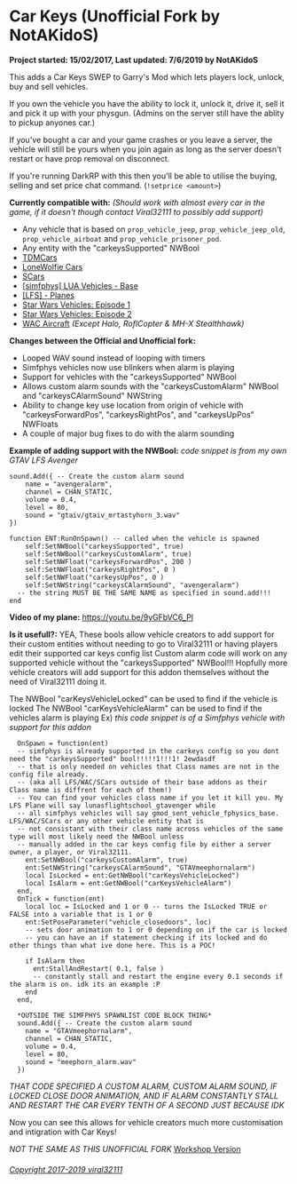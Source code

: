 # Car Keys (Unofficial Fork by NotAKidoS)

**Project started: 15/02/2017, Last updated: 7/6/2019 by NotAKidoS**

This adds a Car Keys SWEP to Garry's Mod which lets players lock, unlock, buy and sell vehicles.

If you own the vehicle you have the ability to lock it, unlock it, drive it, sell it and pick it up with your physgun. (Admins on the server still have the ablity to pickup anyones car.)

If you've bought a car and your game crashes or you leave a server, the vehicle will still be yours when you join again as long as the server doesn't restart or have prop removal on disconnect.

If you're running DarkRP with this then you'll be able to utilise the buying, selling and set price chat command. (`!setprice <amount>`)

__Currently compatible with:__ *(Should work with almost every car in the game, if it doesn't though contact Viral32111 to possibly add support)*
* Any vehicle that is based on `prop_vehicle_jeep`, `prop_vehicle_jeep_old`, `prop_vehicle_airboat` and `prop_vehicle_prisoner_pod`.
* Any entity with the "carkeysSupported" NWBool
* [TDMCars](https://steamcommunity.com/sharedfiles/filedetails/?id=140550510)
* [LoneWolfie Cars](https://steamcommunity.com/workshop/filedetails/?id=221591331)
* [SCars](https://steamcommunity.com/workshop/filedetails/?id=149640069)
* [[simfphys] LUA Vehicles - Base](https://steamcommunity.com/sharedfiles/filedetails/?id=771487490)
* [[LFS] - Planes](https://steamcommunity.com/sharedfiles/filedetails/?id=1571918906)
* [Star Wars Vehicles: Episode 1](https://steamcommunity.com/sharedfiles/filedetails/?id=495762961)
* [Star Wars Vehicles: Episode 2](https://steamcommunity.com/sharedfiles/filedetails/?id=608632308)
* [WAC Aircraft](https://steamcommunity.com/sharedfiles/filedetails/?id=199107624) *(Except Halo, RoflCopter & MH-X Stealthhawk)*

__Changes between the Official and Unofficial fork:__ 
* Looped WAV sound instead of looping with timers
* Simfphys vehicles now use blinkers when alarm is playing
* Support for vehicles with the "carkeysSupported" NWBool
* Allows custom alarm sounds with the "carkeysCustomAlarm" NWBool and "carkeysCAlarmSound" NWString
* Ability to change key use location from origin of vehicle with "carkeysForwardPos", "carkeysRightPos", and "carkeysUpPos" NWFloats
* A couple of major bug fixes to do with the alarm sounding

__Example of adding support with the NWBool:__ 
*code snippet is from my own GTAV LFS Avenger*
```
sound.Add({ -- Create the custom alarm sound
	name = "avengeralarm",
	channel = CHAN_STATIC,
	volume = 0.4, 
	level = 80,
	sound = "gtaiv/gtaiv_mrtastyhorn_3.wav"
})

function ENT:RunOnSpawn() -- called when the vehicle is spawned
	self:SetNWBool("carkeysSupported", true)
	self:SetNWBool("carkeysCustomAlarm", true)
	self:SetNWFloat("carkeysForwardPos", 200 )
	self:SetNWFloat("carkeysRightPos", 0 )
	self:SetNWFloat("carkeysUpPos", 0 )
	self:SetNWString("carkeysCAlarmSound", "avengeralarm")
  -- the string MUST BE THE SAME NAME as specified in sound.add!!!
end
```
__Video of my plane:__ 
https://youtu.be/9yGFbVC6_PI

__Is it usefull?:__ 
YEA, These bools allow vehicle creators to add support for their custom entities without needing to go to Viral32111 or having players edit their supported car keys config list
Custom alarm code will work on any supported vehicle without the "carkeysSupported" NWBool!!!
Hopfully more vehicle creators will add support for this addon themselves without the need of Viral32111 doing it.

The NWBool "carKeysVehicleLocked" can be used to find if the vehicle is locked
The NWBool "carKeysVehicleAlarm" can be used to find if the vehicles alarm is playing
Ex) *this code snippet is of a Simfphys vehicle with support for this addon*
```
  OnSpawn = function(ent)
  -- simfphys is already supported in the carkeys config so you dont need the "carkeysSupported" bool!!!!!1!!!1! 2ewdasdf
  -- that is only needed on vehicles that Class names are not in the config file already. 
  -- (aka all LFS/WAC/SCars outside of their base addons as their Class name is diffrent for each of them!)
  -- You can find your vehicles class name if you let it kill you. My LFS Plane will say lunasflightschool_gtavenger while
  -- all simfphys vehicles will say gmod_sent_vehicle_fphysics_base. LFS/WAC/SCars or any other vehicle entity that is      
  -- not consistant with their class name across vehicles of the same type will most likely need the NWBool unless
  -- manually added in the car keys config file by either a server owner, a player, or Viral32111. 
    ent:SetNWBool("carkeysCustomAlarm", true)
    ent:SetNWString("carkeysCAlarmSound", "GTAVmeephornalarm")
    local IsLocked = ent:GetNWBool("carKeysVehicleLocked")
    local IsAlarm = ent:GetNWBool("carKeysVehicleAlarm")
  end,
  OnTick = function(ent)
    local loc = IsLocked and 1 or 0 -- turns the IsLocked TRUE or FALSE into a variable that is 1 or 0
    ent:SetPoseParameter("vehicle_closedoors", loc)
    -- sets door animation to 1 or 0 depending on if the car is locked
    -- you can have an if statement checking if its locked and do other things than what ive done here. This is a POC!
    
    if IsAlarm then
      ent:StallAndRestart( 0.1, false )
      -- constantly stall and restart the engine every 0.1 seconds if the alarm is on. idk its an example :P
    end
  end,
  
  *OUTSIDE THE SIMFPHYS SPAWNLIST CODE BLOCK THING*
  sound.Add({ -- Create the custom alarm sound
    name = "GTAVmeephornalarm",
    channel = CHAN_STATIC,
    volume = 0.4, 
    level = 80,
    sound = "meephorn_alarm.wav"
  })
```
  *THAT CODE SPECIFIED A CUSTOM ALARM, CUSTOM ALARM SOUND, IF LOCKED CLOSE DOOR ANIMATION, AND IF ALARM CONSTANTLY STALL AND RESTART THE CAR EVERY TENTH OF A SECOND JUST BECAUSE IDK*
  
Now you can see this allows for vehicle creators much more customisation and intigration with Car Keys!



*NOT THE SAME AS THIS UNOFFICIAL FORK*
[Workshop Version](https://steamcommunity.com/sharedfiles/filedetails/?id=864523561)

###### [Copyright 2017-2019 viral32111](LICENCE.txt)
